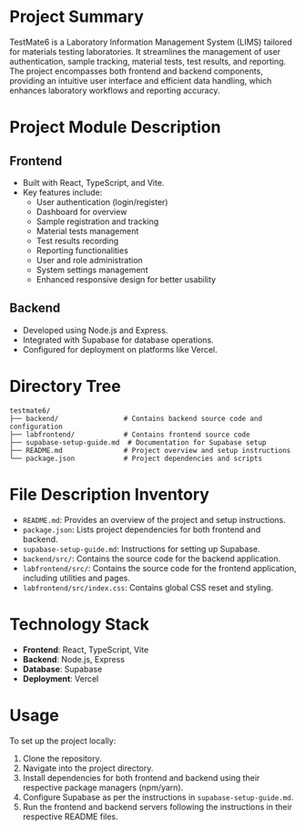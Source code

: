 # Project Summary
TestMate6 is a Laboratory Information Management System (LIMS) tailored for materials testing laboratories. It streamlines the management of user authentication, sample tracking, material tests, test results, and reporting. The project encompasses both frontend and backend components, providing an intuitive user interface and efficient data handling, which enhances laboratory workflows and reporting accuracy.

# Project Module Description
## Frontend
- Built with React, TypeScript, and Vite.
- Key features include:
  - User authentication (login/register)
  - Dashboard for overview
  - Sample registration and tracking
  - Material tests management
  - Test results recording
  - Reporting functionalities
  - User and role administration
  - System settings management
  - Enhanced responsive design for better usability

## Backend
- Developed using Node.js and Express.
- Integrated with Supabase for database operations.
- Configured for deployment on platforms like Vercel.

# Directory Tree
```
testmate6/
├── backend/                # Contains backend source code and configuration
├── labfrontend/            # Contains frontend source code
├── supabase-setup-guide.md  # Documentation for Supabase setup
├── README.md               # Project overview and setup instructions
└── package.json            # Project dependencies and scripts
```

# File Description Inventory
- `README.md`: Provides an overview of the project and setup instructions.
- `package.json`: Lists project dependencies for both frontend and backend.
- `supabase-setup-guide.md`: Instructions for setting up Supabase.
- `backend/src/`: Contains the source code for the backend application.
- `labfrontend/src/`: Contains the source code for the frontend application, including utilities and pages.
- `labfrontend/src/index.css`: Contains global CSS reset and styling.

# Technology Stack
- **Frontend**: React, TypeScript, Vite
- **Backend**: Node.js, Express
- **Database**: Supabase
- **Deployment**: Vercel

# Usage
To set up the project locally:
1. Clone the repository.
2. Navigate into the project directory.
3. Install dependencies for both frontend and backend using their respective package managers (npm/yarn).
4. Configure Supabase as per the instructions in `supabase-setup-guide.md`.
5. Run the frontend and backend servers following the instructions in their respective README files.
